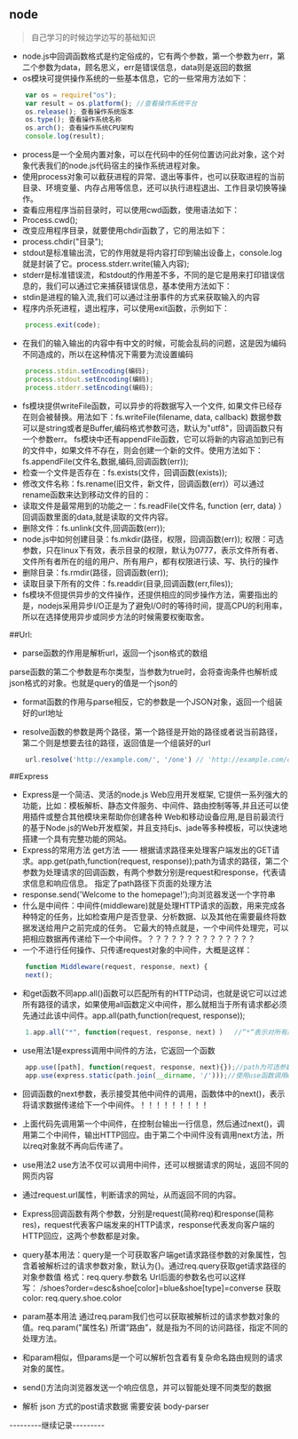 ## node  
> 自己学习的时候边学边写的基础知识

* node.js中回调函数格式是约定俗成的，它有两个参数，第一个参数为err，第二个参数为data，顾名思义，err是错误信息，data则是返回的数据
* os模块可提供操作系统的一些基本信息，它的一些常用方法如下：

```javascript
    var os = require("os");
    var result = os.platform(); //查看操作系统平台
    os.release(); 查看操作系统版本
    os.type(); 查看操作系统名称
    os.arch(); 查看操作系统CPU架构
    console.log(result);
```

* process是一个全局内置对象，可以在代码中的任何位置访问此对象，这个对象代表我们的node.js代码宿主的操作系统进程对象。
* 使用process对象可以截获进程的异常、退出等事件，也可以获取进程的当前目录、环境变量、内存占用等信息，还可以执行进程退出、工作目录切换等操作。
* 查看应用程序当前目录时，可以使用cwd函数，使用语法如下：
* Process.cwd();
* 改变应用程序目录，就要使用chdir函数了，它的用法如下：
* process.chdir("目录");
* stdout是标准输出流，它的作用就是将内容打印到输出设备上，console.log就是封装了它。process.stderr.write(输入内容);
* stderr是标准错误流，和stdout的作用差不多，不同的是它是用来打印错误信息的，我们可以通过它来捕获错误信息，基本使用方法如下：
* stdin是进程的输入流,我们可以通过注册事件的方式来获取输入的内容
* 程序内杀死进程，退出程序，可以使用exit函数，示例如下：

```javascript
    process.exit(code);
```

* 在我们的输入输出的内容中有中文的时候，可能会乱码的问题，这是因为编码不同造成的，所以在这种情况下需要为流设置编码

```javascript
    process.stdin.setEncoding(编码);
    process.stdout.setEncoding(编码);
    process.stderr.setEncoding(编码);
```
* fs模块提供writeFile函数，可以异步的将数据写入一个文件, 如果文件已经存在则会被替换。用法如下：fs.writeFile(filename, data, callback)
数据参数可以是string或者是Buffer,编码格式参数可选，默认为"utf8"，回调函数只有一个参数err。
fs模块中还有appendFile函数，它可以将新的内容追加到已有的文件中，如果文件不存在，则会创建一个新的文件。使用方法如下：fs.appendFile(文件名,数据,编码,回调函数(err));
* 检查一个文件是否存在：fs.exists(文件，回调函数(exists));
* 修改文件名称：fs.rename(旧文件，新文件，回调函数(err)）可以通过rename函数来达到移动文件的目的：
* 读取文件是最常用到的功能之一：fs.readFile(文件名, function (err, data) ）回调函数里面的data,就是读取的文件内容。
* 删除文件：fs.unlink(文件,回调函数(err));
* node.js中如何创建目录：fs.mkdir(路径，权限，回调函数(err));
权限：可选参数，只在linux下有效，表示目录的权限，默认为0777，表示文件所有者、文件所有者所在的组的用户、所有用户，都有权限进行读、写、执行的操作
* 删除目录：fs.rmdir(路径，回调函数(err));
* 读取目录下所有的文件：fs.readdir(目录,回调函数(err,files));
* fs模块不但提供异步的文件操作，还提供相应的同步操作方法，需要指出的是，nodejs采用异步I/O正是为了避免I/O时的等待时间，提高CPU的利用率，所以在选择使用异步或同步方法的时候需要权衡取舍。

##Url:
* parse函数的作用是解析url，返回一个json格式的数组

parse函数的第二个参数是布尔类型，当参数为true时，会将查询条件也解析成json格式的对象。也就是query的值是一个json的

* format函数的作用与parse相反，它的参数是一个JSON对象，返回一个组装好的url地址

* resolve函数的参数是两个路径，第一个路径是开始的路径或者说当前路径，第二个则是想要去往的路径，返回值是一个组装好的url
```javascript
    url.resolve('http://example.com/', '/one') // 'http://example.com/one'
```






##Express

* Express是一个简洁、灵活的node.js Web应用开发框架, 它提供一系列强大的功能，比如：模板解析、静态文件服务、中间件、路由控制等等,并且还可以使用插件或整合其他模块来帮助你创建各种 Web和移动设备应用,是目前最流行的基于Node.js的Web开发框架，并且支持Ejs、jade等多种模板，可以快速地搭建一个具有完整功能的网站。
* Express的常用方法 get方法 —— 根据请求路径来处理客户端发出的GET请求。app.get(path,function(request, response));path为请求的路径，第二个参数为处理请求的回调函数，有两个参数分别是request和response，代表请求信息和响应信息。
指定了path路径下页面的处理方法
* response.send('Welcome to the homepage!');向浏览器发送一个字符串
* 什么是中间件：中间件(middleware)就是处理HTTP请求的函数，用来完成各种特定的任务，比如检查用户是否登录、分析数据、以及其他在需要最终将数据发送给用户之前完成的任务。 它最大的特点就是，一个中间件处理完，可以把相应数据再传递给下一个中间件。？？？？？？？？？？？？？？
* 一个不进行任何操作、只传递request对象的中间件，大概是这样：
```javascript
    function Middleware(request, response, next) { 
    next();
```
* 和get函数不同app.all()函数可以匹配所有的HTTP动词，也就是说它可以过滤所有路径的请求，如果使用all函数定义中间件，那么就相当于所有请求都必须先通过此该中间件。app.all(path,function(request, response));
```javascript
    1.app.all("*", function(request, response, next) ）  //“*“表示对所有路径都使用
```
* use用法1是express调用中间件的方法，它返回一个函数
```javascript
    app.use([path], function(request, response, next){});//path为可选参数
    app.use(express.static(path.join(__dirname, '/')));//使用use函数调用express中间件设定了静态文件目录的访问路径(这里假设为根路径)。
```
* 回调函数的next参数，表示接受其他中间件的调用，函数体中的next()，表示将请求数据传递给下一个中间件。！！！！！！！！！
* 上面代码先调用第一个中间件，在控制台输出一行信息，然后通过next()，调用第二个中间件，输出HTTP回应。由于第二个中间件没有调用next方法，所以req对象就不再向后传递了。
* use用法2 use方法不仅可以调用中间件，还可以根据请求的网址，返回不同的网页内容
* 通过request.url属性，判断请求的网址，从而返回不同的内容。
* Express回调函数有两个参数，分别是request(简称req)和response(简称res)，request代表客户端发来的HTTP请求，response代表发向客户端的HTTP回应，这两个参数都是对象。
* query基本用法：query是一个可获取客户端get请求路径参数的对象属性，包含着被解析过的请求参数对象，默认为{}。通过req.query获取get请求路径的对象参数值   格式：req.query.参数名
Url后面的参数名也可以这样写： /shoes?order=desc&shoe[color]=blue&shoe[type]=converse
获取color: req.query.shoe.color
* param基本用法  通过req.param我们也可以获取被解析过的请求参数对象的值。req.param("属性名)
所谓“路由”，就是指为不同的访问路径，指定不同的处理方法。
* 和param相似，但params是一个可以解析包含着有复杂命名路由规则的请求对象的属性。

* send()方法向浏览器发送一个响应信息，并可以智能处理不同类型的数据
* 解析 json 方式的post请求数据  需要安装 body-parser

---------继续记录---------
